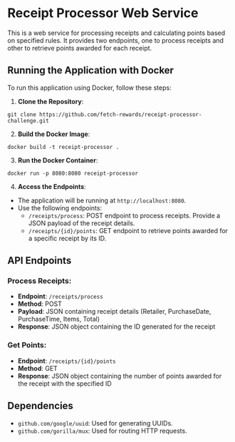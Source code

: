 # Receipt Processor Web Service

This is a web service for processing receipts and calculating points based on specified rules. It provides two endpoints, one to process receipts and other to retrieve points awarded for each receipt.

## Running the Application with Docker

To run this application using Docker, follow these steps:

1. **Clone the Repository**:

```git clone https://github.com/fetch-rewards/receipt-processor-challenge.git```


2. **Build the Docker Image**:

```docker build -t receipt-processor .```


3. **Run the Docker Container**:

```docker run -p 8080:8080 receipt-processor```


4. **Access the Endpoints**:
- The application will be running at `http://localhost:8080`.
- Use the following endpoints:
    - `/receipts/process`: POST endpoint to process receipts. Provide a JSON payload of the receipt details.
    - `/receipts/{id}/points`: GET endpoint to retrieve points awarded for a specific receipt by its ID.

## API Endpoints

### Process Receipts:
- **Endpoint**: `/receipts/process`
- **Method**: POST
- **Payload**: JSON containing receipt details (Retailer, PurchaseDate, PurchaseTime, Items, Total)
- **Response**: JSON object containing the ID generated for the receipt


### Get Points:
- **Endpoint**: `/receipts/{id}/points`
- **Method**: GET
- **Response**: JSON object containing the number of points awarded for the receipt with the specified ID

## Dependencies
- `github.com/google/uuid`: Used for generating UUIDs.
- `github.com/gorilla/mux`: Used for routing HTTP requests.

